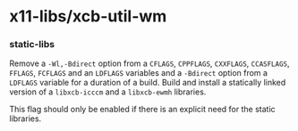 # x11-libs/xcb-util-wm

### static-libs
Remove a `-Wl,-Bdirect` option from a `CFLAGS`, `CPPFLAGS`, `CXXFLAGS`, `CCASFLAGS`, `FFLAGS`, `FCFLAGS` and an `LDFLAGS` variables and a `-Bdirect` option from a `LDFLAGS` variable for a duration of a build. Build and install a statically linked version of a `libxcb-icccm` and a `libxcb-ewmh` libraries.

This flag should only be enabled if there is an explicit need for the static libraries.
